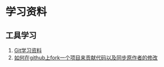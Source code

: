 # 学习资料
## 工具学习
1. [Git学习资料](https://www.liaoxuefeng.com/wiki/0013739516305929606dd18361248578c67b8067c8c017b000)
2. [如何在github上fork一个项目来贡献代码以及同步原作者的修改](http://www.cnblogs.com/rubylouvre/archive/2013/01/24/2874694.html)
